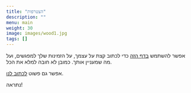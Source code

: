 ```yaml
---
title: "הצטרפות"
description: ""
menu: main
weight: 30
image: images/wood1.jpg
tags: []
---
```


אפשר להשתמש [בדף הזה](https://bit.ly/harpayat-joining) כדי לכתוב קצת על עצמך, על הזמינות שלך למפגשים, ועל מה שמעניין אותך.
כמובן לא חובה למלא את הכל.

אפשר גם פשוט [לכתוב לנו](../contact).

נתראה!
